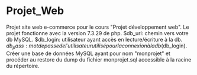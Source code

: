 # Projet_Web
Projet site web e-commerce pour le cours "Projet développement web".
Le projet fonctionne avec la version 7.3.29 de php.
$db_url: chemin vers votre db MySQL.
$db_login: utilisateur ayant accès en lecture/écriture à la db.
$db_pass: mot de passe de l'utilisateur utilisé pour la connexion à la db
($db_login).
Créer une base de données MySQL ayant pour nom "monprojet" et procéder au
restore du dump du fichier monprojet.sql accessible à la racine du
répertoire.